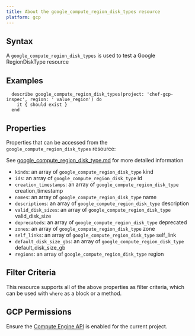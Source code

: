 ```yaml
---
title: About the google_compute_region_disk_types resource
platform: gcp
---
```


## Syntax
A `google_compute_region_disk_types` is used to test a Google RegionDiskType resource

## Examples
```
  describe google_compute_region_disk_types(project: 'chef-gcp-inspec', region: ' value_region') do
    it { should exist }
  end
```

## Properties
Properties that can be accessed from the `google_compute_region_disk_types` resource:

See [google_compute_region_disk_type.md](google_compute_region_disk_type.md) for more detailed information
  * `kinds`: an array of `google_compute_region_disk_type` kind
  * `ids`: an array of `google_compute_region_disk_type` id
  * `creation_timestamps`: an array of `google_compute_region_disk_type` creation_timestamp
  * `names`: an array of `google_compute_region_disk_type` name
  * `descriptions`: an array of `google_compute_region_disk_type` description
  * `valid_disk_sizes`: an array of `google_compute_region_disk_type` valid_disk_size
  * `deprecateds`: an array of `google_compute_region_disk_type` deprecated
  * `zones`: an array of `google_compute_region_disk_type` zone
  * `self_links`: an array of `google_compute_region_disk_type` self_link
  * `default_disk_size_gbs`: an array of `google_compute_region_disk_type` default_disk_size_gb
  * `regions`: an array of `google_compute_region_disk_type` region

## Filter Criteria
This resource supports all of the above properties as filter criteria, which can be used
with `where` as a block or a method.

## GCP Permissions

Ensure the [Compute Engine API](https://console.cloud.google.com/apis/library/compute.googleapis.com/) is enabled for the current project.
